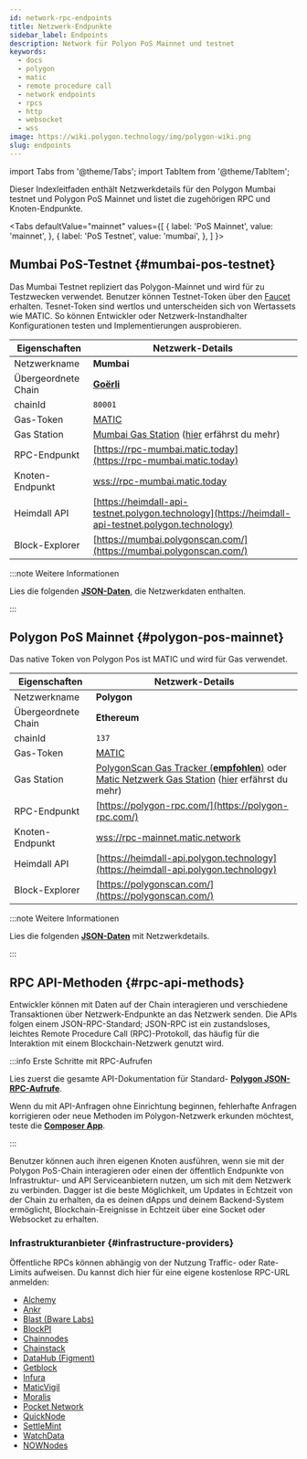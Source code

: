 ```yaml
---
id: network-rpc-endpoints
title: Netzwerk-Endpunkte
sidebar_label: Endpoints
description: Network für Polyon PoS Mainnet und testnet
keywords:
  - docs
  - polygon
  - matic
  - remote procedure call
  - network endpoints
  - rpcs
  - http
  - websocket
  - wss
image: https://wiki.polygon.technology/img/polygon-wiki.png
slug: endpoints
---
```

import Tabs from '@theme/Tabs';
import TabItem from '@theme/TabItem';

Dieser Indexleitfaden enthält Netzwerkdetails für den Polygon Mumbai testnet und Polygon PoS Mainnet und listet die zugehörigen RPC und Knoten-Endpunkte.

<Tabs
defaultValue="mainnet"
values={[
{ label: 'PoS Mainnet', value: 'mainnet', },
{ label: 'PoS Testnet', value: 'mumbai', },
]
}>
<TabItem value="mumbai">

## Mumbai PoS-Testnet {#mumbai-pos-testnet}

Das Mumbai Testnet repliziert das Polygon-Mainnet und wird für zu Testzwecken verwendet. Benutzer können
Testnet-Token über den [Faucet](https://faucet.polygon.technology/) erhalten.
Tesnet-Token sind wertlos und unterscheiden sich von Wertassets wie MATIC.
So können Entwickler oder Netzwerk-Instandhalter Konfigurationen testen und Implementierungen ausprobieren.

| Eigenschaften | Netzwerk-Details |
| ---------------------------------- | ---------------------------------------------------------------- |
| Netzwerkname | **Mumbai** |
| Übergeordnete Chain | **[Goërli](https://goerli.net/)** |
| chainId | `80001` |
| Gas-Token | [MATIC](gas-token) |
| Gas Station | [Mumbai Gas Station](https://gasstation-mumbai.matic.today/v2) ([hier](https://docs.polygon.technology/docs/develop/tools/polygon-gas-station/) erfährst du mehr) |
| RPC-Endpunkt | [https://rpc-mumbai.matic.today](https://rpc-mumbai.matic.today) |
| Knoten-Endpunkt | [wss://rpc-mumbai.matic.today](wss://rpc-mumbai.matic.today) |
| Heimdall API | [https://heimdall-api-testnet.polygon.technology](https://heimdall-api-testnet.polygon.technology) |
| Block-Explorer | [https://mumbai.polygonscan.com/](https://mumbai.polygonscan.com/) |

:::note Weitere Informationen

Lies die folgenden [**JSON-Daten**](https://static.matic.network/network/testnet/mumbai/index.json), die
Netzwerkdaten enthalten.

:::

</TabItem>
<TabItem value="mainnet">

## Polygon PoS Mainnet {#polygon-pos-mainnet}

Das native Token von Polygon Pos ist MATIC und wird für Gas verwendet.

| Eigenschaften | Netzwerk-Details |
| ---------------------------------- | ---------------------------------------------------------------- |
| Netzwerkname | **Polygon** |
| Übergeordnete Chain | **Ethereum** |
| chainId | `137` |
| Gas-Token | [MATIC](gas-token) |
| Gas Station | [PolygonScan Gas Tracker (**empfohlen**)](https://polygonscan.com/gastracker) oder [Matic Netzwerk Gas Station](https://gasstation-mainnet.matic.network/v2) ([hier](https://docs.polygon.technology/docs/develop/tools/polygon-gas-station/) erfährst du mehr) |
| RPC-Endpunkt | [https://polygon-rpc.com/](https://polygon-rpc.com/) |
| Knoten-Endpunkt | [wss://rpc-mainnet.matic.network](wss://rpc-mainnet.matic.network) |
| Heimdall API | [https://heimdall-api.polygon.technology](https://heimdall-api.polygon.technology) |
| Block-Explorer | [https://polygonscan.com/](https://polygonscan.com/) |

:::note Weitere Informationen

Lies die folgenden [**JSON-Daten**](https://github.com/maticnetwork/static/blob/master/network/mainnet/v1/index.json)
mit Netzwerkdetails.

:::

</TabItem>
</Tabs>

## RPC API-Methoden {#rpc-api-methods}

Entwickler können mit Daten auf der Chain interagieren und verschiedene Transaktionen
über Netzwerk-Endpunkte an das Netzwerk senden. Die APIs folgen einem JSON-RPC-Standard;
JSON-RPC ist ein zustandsloses, leichtes Remote Procedure Call (RPC)-Protokoll, das
häufig für die Interaktion mit einem Blockchain-Netzwerk genutzt wird.

:::info Erste Schritte mit RPC-Aufrufen

Lies zuerst die gesamte API-Dokumentation für Standard-
[**Polygon JSON-RPC-Aufrufe**](https://edge-docs.polygon.technology/docs/get-started/json-rpc-commands/).

Wenn du mit API-Anfragen ohne Einrichtung beginnen, fehlerhafte Anfragen korrigieren oder
neue Methoden im Polygon-Netzwerk erkunden möchtest, teste die [**Composer App**](https://composer.alchemyapi.io?composer_state=%7B%22chain%22%3A2%2C%22network%22%3A401%2C%22methodName%22%3A%22eth_getBlockByNumber%22%2C%22paramValues%22%3A%5B%22latest%22%2Cfalse%5D%7D).

:::

Benutzer können auch ihren eigenen Knoten ausführen, wenn sie mit der Polygon PoS-Chain interagieren oder
einen der öffentlich Endpunkte von Infrastruktur- und API Serviceanbietern nutzen, um sich mit
dem Netzwerk zu verbinden. Dagger ist die beste Möglichkeit, um Updates in Echtzeit von der Chain zu erhalten, da es
deinen dApps und deinem Backend-System ermöglicht, Blockchain-Ereignisse in Echtzeit über eine Socket oder Websocket zu erhalten.

### Infrastrukturanbieter {#infrastructure-providers}

Öffentliche RPCs können abhängig von der Nutzung Traffic- oder Rate-Limits aufweisen.
Du kannst dich hier für eine eigene kostenlose RPC-URL anmelden:

* [Alchemy](https://www.alchemy.com/)
* [Ankr](https://www.ankr.com/)
* [Blast (Bware Labs)](https://blastapi.io/)
* [BlockPI](https://blockpi.io/)
* [Chainnodes](https://www.chainnodes.org/)
* [Chainstack](https://chainstack.com/build-better-with-polygon/)
* [DataHub (Figment)](https://datahub.figment.io)
* [Getblock](https://getblock.io/en/)
* [Infura](https://infura.io)
* [MaticVigil](https://rpc.maticvigil.com/)
* [Moralis](https://moralis.io)
* [Pocket Network](https://www.portal.pokt.network/)
* [QuickNode](https://www.quicknode.com/chains/matic)
* [SettleMint](https://docs.settlemint.com/docs/polygon-connect-to-a-node)
* [WatchData](https://docs.watchdata.io/blockchain-apis/polygon-api)
* [NOWNodes](https://nownodes.io/nodes/polygon-matic)
